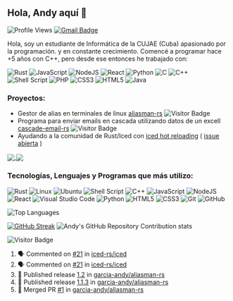 ## Hola, Andy aquí 👋

![Profile Views](https://komarev.com/ghpvc/?username=garcia-andy&color=blue)
[![Gmail Badge](https://img.shields.io/badge/-agf030124@gmail.com-c14438?style=flat-square&logo=Gmail&logoColor=white&link=mailto:agf030124@gmail.com)](mailto:agf030124@gmail.com)

Hola, soy un estudiante de Informática de la CUJAE (Cuba) apasionado por la programación. y en constante crecimiento.
Comencé a programar hace +5 años con C++, pero desde ese entonces he trabajado con:

![Rust](https://img.shields.io/badge/rust-%23000000.svg?style=for-the-badge&logo=rust&logoColor=white)
![JavaScript](https://img.shields.io/badge/javascript-%23323330.svg?style=for-the-badge&logo=javascript&logoColor=%23F7DF1E)
![NodeJS](https://img.shields.io/badge/node.js-6DA55F?style=for-the-badge&logo=node.js&logoColor=black)
![React](https://img.shields.io/badge/react-%2320232a.svg?style=for-the-badge&logo=react&logoColor=%2361DAFB)
![Python](https://img.shields.io/badge/python-3670A0?style=for-the-badge&logo=python&logoColor=ffdd54)
![C](https://img.shields.io/badge/c-%2300599C.svg?style=for-the-badge&logo=c&logoColor=white)
![C++](https://img.shields.io/badge/c++-%2300599C.svg?style=for-the-badge&logo=c%2B%2B&logoColor=white)
![Shell Script](https://img.shields.io/badge/shell_script-%23121011.svg?style=for-the-badge&logo=gnu-bash&logoColor=white)
![PHP](https://img.shields.io/badge/php-%23777BB4.svg?style=for-the-badge&logo=php&logoColor=white)
![CSS3](https://img.shields.io/badge/css3-%231572B6.svg?style=for-the-badge&logo=css3&logoColor=white)
![HTML5](https://img.shields.io/badge/html5-%23E34F26.svg?style=for-the-badge&logo=html5&logoColor=white)
![Java](https://img.shields.io/badge/java-%23ED8B00.svg?style=for-the-badge&logo=openjdk&logoColor=white)

### Proyectos:
- Gestor de alias en terminales de linux [aliasman-rs](https://github.com/garcia-andy/aliasman-rs) ![Visitor Badge](https://visitor-badge.laobi.icu/badge?page_id=garcia-andy.aliasman-rs)
- Programa para enviar emails en cascada utilizando datos de un excell [cascade-email-rs](https://github.com/garcia-andy/cascade-email-rs) ![Visitor Badge](https://visitor-badge.laobi.icu/badge?page_id=garcia-andy.cascade-email-rs)
- Ayudando a la comunidad de Rust/Iced con [iced hot reloading](https://github.com/garcia-andy/iced_tweak) ( [issue abierta](https://github.com/iced-rs/iced/issues/21) )

<a href="https://github.com/garcia-andy/aliasman-rs" target="_blank">
  <img align="center" src="https://github-readme-stats.vercel.app/api/pin/?username=garcia-andy&repo=aliasman-rs&theme=dracula"">
</a>
<a href="https://github.com/garcia-andy/cascade-email-rs" target="_blank">
  <img align="center" src="https://github-readme-stats.vercel.app/api/pin/?username=garcia-andy&repo=cascade-email-rs&theme=dracula"">
</a>

### Tecnologías, Lenguajes y Programas que más utilizo:
![Rust](https://img.shields.io/badge/rust-%23000000.svg?style=for-the-badge&logo=rust&logoColor=white)
![Linux](https://img.shields.io/badge/Linux-FCC624?style=for-the-badge&logo=linux&logoColor=black)
![Ubuntu](https://img.shields.io/badge/Ubuntu-E95420?style=for-the-badge&logo=ubuntu&logoColor=white)
![Shell Script](https://img.shields.io/badge/shell_script-%23121011.svg?style=for-the-badge&logo=gnu-bash&logoColor=white)
![C++](https://img.shields.io/badge/c++-%2300599C.svg?style=for-the-badge&logo=c%2B%2B&logoColor=white)
![JavaScript](https://img.shields.io/badge/javascript-%23323330.svg?style=for-the-badge&logo=javascript&logoColor=%23F7DF1E)
![NodeJS](https://img.shields.io/badge/node.js-6DA55F?style=for-the-badge&logo=node.js&logoColor=black)
![React](https://img.shields.io/badge/react-%2320232a.svg?style=for-the-badge&logo=react&logoColor=%2361DAFB)
![Visual Studio Code](https://img.shields.io/badge/Visual%20Studio%20Code-0078d7.svg?style=for-the-badge&logo=visual-studio-code&logoColor=white)
![Python](https://img.shields.io/badge/python-3670A0?style=for-the-badge&logo=python&logoColor=ffdd54)
![HTML5](https://img.shields.io/badge/-HTML5-E34F26?style=flat-square&logo=html5&logoColor=white)
![CSS3](https://img.shields.io/badge/-CSS3-1572B6?style=flat-square&logo=css3)
![Git](https://img.shields.io/badge/-Git-black?style=flat-square&logo=git)
![GitHub](https://img.shields.io/badge/-GitHub-181717?style=flat-square&logo=github)

![Top Languages](https://github-readme-stats.vercel.app/api/top-langs/?username=garcia-andy&hide=java&theme=dracula)

[![GitHub Streak](https://streak-stats.demolab.com/?user=garcia-andy&theme=dracula)](https://git.io/streak-stats)
![Andy's GitHub Repository Contribution stats](https://github-contributor-stats.vercel.app/api?username=garcia-andy&combine_all_yearly_contributions=true&theme=dracula)

![Visitor Badge](https://visitor-badge.laobi.icu/badge?page_id=garcia-andy.garcia-andy)


<!--START_SECTION:activity-->
1. 🗣 Commented on [#21](https://github.com/iced-rs/iced/issues/21#issuecomment-2336509657) in [iced-rs/iced](https://github.com/iced-rs/iced)
2. 🗣 Commented on [#21](https://github.com/iced-rs/iced/issues/21#issuecomment-2329523633) in [iced-rs/iced](https://github.com/iced-rs/iced)
3. 🚀 Published release [1.2](https://github.com/garcia-andy/aliasman-rs/releases/tag/1.2) in [garcia-andy/aliasman-rs](https://github.com/garcia-andy/aliasman-rs)
4. 🚀 Published release [1.1.3](https://github.com/garcia-andy/aliasman-rs/releases/tag/1.1.3) in [garcia-andy/aliasman-rs](https://github.com/garcia-andy/aliasman-rs)
5. 🎉 Merged PR [#1](https://github.com/garcia-andy/aliasman-rs/pull/1) in [garcia-andy/aliasman-rs](https://github.com/garcia-andy/aliasman-rs)
<!--END_SECTION:activity-->
